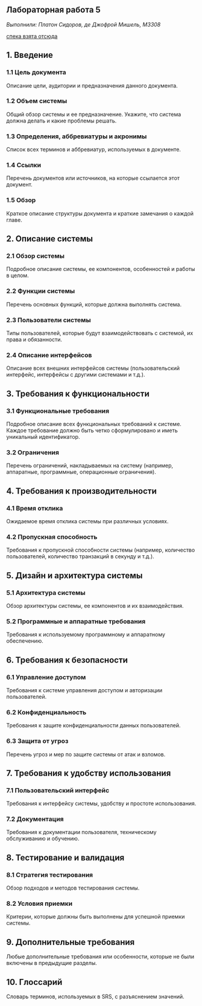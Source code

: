 ## Лабораторная работа 5
_Выполнили: Платон Сидоров, де Джофрой Мишель, М3308_

[спека взята отсюда](https://github.com/maxvipon/IEEE-Std-830-1998-RU/blob/master/IEEE%20STD%20830-1998%20(RU).md)

## 1. Введение

### 1.1 Цель документа
Описание цели, аудитории и предназначения данного документа.

### 1.2 Объем системы
Общий обзор системы и ее предназначение. Укажите, что система должна делать и какие проблемы решать.

### 1.3 Определения, аббревиатуры и акронимы
Список всех терминов и аббревиатур, используемых в документе.

### 1.4 Ссылки
Перечень документов или источников, на которые ссылается этот документ.

### 1.5 Обзор
Краткое описание структуры документа и краткие замечания о каждой главе.

## 2. Описание системы

### 2.1 Обзор системы
Подробное описание системы, ее компонентов, особенностей и работы в целом.

### 2.2 Функции системы
Перечень основных функций, которые должна выполнять система.

### 2.3 Пользователи системы
Типы пользователей, которые будут взаимодействовать с системой, их права и обязанности.

### 2.4 Описание интерфейсов
Описание всех внешних интерфейсов системы (пользовательский интерфейс, интерфейсы с другими системами и т.д.).

## 3. Требования к функциональности

### 3.1 Функциональные требования
Подробное описание всех функциональных требований к системе. Каждое требование должно быть четко сформулировано и иметь уникальный идентификатор.

### 3.2 Ограничения
Перечень ограничений, накладываемых на систему (например, аппаратные, программные, операционные ограничения).

## 4. Требования к производительности

### 4.1 Время отклика
Ожидаемое время отклика системы при различных условиях.

### 4.2 Пропускная способность
Требования к пропускной способности системы (например, количество пользователей, количество транзакций в секунду и т.д.).

## 5. Дизайн и архитектура системы

### 5.1 Архитектура системы
Обзор архитектуры системы, ее компонентов и их взаимодействия.

### 5.2 Программные и аппаратные требования
Требования к используемому программному и аппаратному обеспечению.

## 6. Требования к безопасности

### 6.1 Управление доступом
Требования к системе управления доступом и авторизации пользователей.

### 6.2 Конфиденциальность
Требования к защите конфиденциальности данных пользователей.

### 6.3 Защита от угроз
Перечень угроз и мер по защите системы от атак и взломов.

## 7. Требования к удобству использования

### 7.1 Пользовательский интерфейс
Требования к интерфейсу системы, удобству и простоте использования.

### 7.2 Документация
Требования к документации пользователя, техническому обслуживанию и обучению.

## 8. Тестирование и валидация

### 8.1 Стратегия тестирования
Обзор подходов и методов тестирования системы.

### 8.2 Условия приемки
Критерии, которые должны быть выполнены для успешной приемки системы.

## 9. Дополнительные требования

Любые дополнительные требования или особенности, которые не были включены в предыдущие разделы.

## 10. Глоссарий

Словарь терминов, используемых в SRS, с разъяснением значений.
